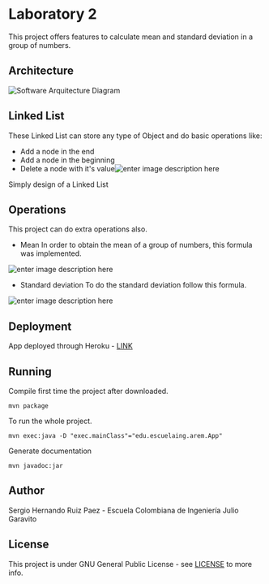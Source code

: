
# Laboratory 2
This project offers features to calculate mean and standard deviation in a group of numbers.

## Architecture

![Software Arquitecture Diagram](https://lh3.googleusercontent.com/lkdBcPwb7Xl7glHnH7X_Y2uLS0uusYcNDUHA5pQIYrB_aODgF8_YMgEU3dvLtZzHJ9EU9GslTA8c)

## Linked List 
These Linked List can store any type of Object and do basic operations like:

 - Add a node in the end
 - Add a node in the beginning
 - Delete a node with it's value![enter image description here](https://www.geeksforgeeks.org/wp-content/uploads/gq/2013/03/Linkedlist.png)
 
 Simply design of a Linked List

## Operations
This project can do extra operations also.

 - Mean
In order to obtain the mean of a group of numbers, this formula was implemented.

![enter image description here](https://user-images.githubusercontent.com/13685178/63140069-29e72000-bfa6-11e9-8478-7d15f11e9547.png)
 - Standard deviation
To do the standard deviation follow this formula.

![enter image description here](https://user-images.githubusercontent.com/13685178/63140033-0f14ab80-bfa6-11e9-83cf-7c807f1acb7a.png)

## Deployment
App deployed through Heroku - [LINK](https://lab2-arem-spark.herokuapp.com/)

## Running

Compile first time the project after downloaded.

    mvn package
To run the whole project.

    mvn exec:java -D "exec.mainClass"="edu.escuelaing.arem.App"
Generate documentation

    mvn javadoc:jar

## Author
Sergio Hernando Ruiz Paez - Escuela Colombiana de Ingeniería Julio Garavito

## License
This project is under GNU General Public License - see [LICENSE](https://github.com/Sergyo97/Lab1_AREM/blob/master/LICENSE) to more info.

